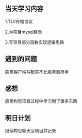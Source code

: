 ## 当天学习内容
1.TLV传输协议

2.为项目mysql建表

3.写项目部分函数实现逻辑思路
## 遇到的问题
感觉客户端写起来不比服务器简单
## 感想
感觉构思项目过程中学习到了很多东西
## 明日计划
继续构思聊天室项目并记录

